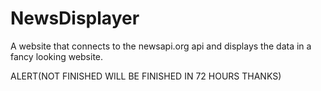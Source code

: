 # NewsDisplayer

A website that connects to the newsapi.org api and displays the data in a fancy looking website.

ALERT(NOT FINISHED WILL BE FINISHED IN 72 HOURS THANKS)
